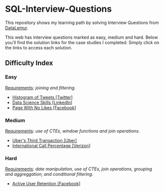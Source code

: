 # SQL-Interview-Questions
This repository shows my learning path by solving Interview Questions from [DataLemur](https://datalemur.com/questions?category=SQL).

This web has interview questions marked as easy, medium and hard. Below you'll find the solution links for the case studies I completed. Simply click on the links to access each solution.
## Difficulty Index

### Easy
<ins>Requirements</ins>: _joining and filtering._

 - [Histogram of Tweets [Twitter]](https://github.com/Mati-DB/SQL-Interiview-Questions/blob/main/Histogram%20of%20Tweets%20%5BTwitter%5D.md)
 - [Data Science Skills [LinkedIn]](https://github.com/Mati-DB/SQL-Interview-Questions/blob/main/Data%20Science%20Skills%20%5BLinkedIn%5D.md)
 - [Page With No Likes [Facebook]](https://github.com/Mati-DB/SQL-Interview-Questions/blob/main/Page%20With%20No%20Likes%20%5BFacebook%5D.md)

### Medium
<ins>Requirements</ins>: _use of CTEs, window functions and join operations._

 - [Uber's Third Transaction [Uber]](https://github.com/Mati-DB/SQL-Interview-Questions/blob/main/Uber's%20Third%20Transaction%20%5BUber%5D.md)
 - [International Call Percentage [Verizon]](https://github.com/Mati-DB/SQL-Interview-Questions/blob/main/International%20Call%20Percentage%20%5BVerizon%5D.md)

### Hard
<ins>Requirements</ins>: _date manipulation, use of CTEs, join operations, grouping and aggreggation, and conditional filtering._

 - [Active User Retention [Facebook]]()

